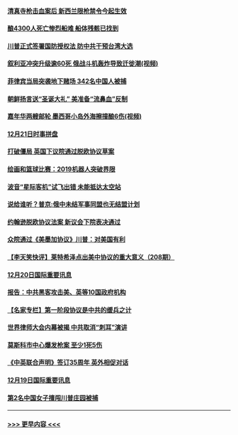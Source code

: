#### [清真寺枪击血案后 新西兰限枪禁令今起生效](../pages/prog202/a102734655.md?t=12211933) 
#### [酿4300人死亡惨烈船难 船体残骸已找到](../pages/prog202/a102734585.md?t=12211933) 
#### [川普正式签署国防授权法 防中共干预台湾大选](../pages/prog202/a102734587.md?t=12211933) 
#### [叙利亚冲突升级逾60死 俄战斗机轰炸导致迁徙潮(视频)](../pages/prog202/a102734403.md?t=12211933) 
#### [菲律宾当局突袭地下赌场 342名中国人被捕](../pages/prog202/a102734392.md?t=12211933) 
#### [朝鲜扬言送“圣诞大礼” 美准备“流鼻血”反制](../pages/prog202/a102734387.md?t=12211933) 
#### [嘉年华两艘邮轮 墨西哥小岛外海擦撞酿6伤(视频)](../pages/prog202/a102734357.md?t=12211933) 
#### [12月21日时事拼盘](../pages/prog202/a102734213.md?t=12211933) 
#### [打破僵局 英国下议院通过脱欧协议草案](../pages/prog202/a102734197.md?t=12211933) 
#### [绘画和篮球比赛：2019机器人突破界限](../pages/prog202/a102734175.md?t=12211933) 
#### [波音“星际客机”试飞出错 未能抵达太空站](../pages/prog202/a102734149.md?t=12211933) 
#### [说给谁听？普京:俄中未结军事同盟也无结盟计划](../pages/prog202/a102734128.md?t=12211933) 
#### [约翰逊脱欧协议法案 新议会下院表决通过](../pages/prog202/a102734008.md?t=12211933) 
#### [众院通过《美墨加协议》川普：对美国有利](../pages/prog202/a102733996.md?t=12211933) 
#### [【李天笑快评】莱特希泽点出美中协议的重大意义（208期）](../pages/prog202/a102733955.md?t=12211933) 
#### [12月20日国际重要讯息](../pages/prog202/a102733811.md?t=12211933) 
#### [报告：中共黑客攻击美、英等10国政府机构](../pages/prog202/a102733695.md?t=12211933) 
#### [【名家专栏】第一阶段协议是中共的缓兵之计](../pages/prog202/a102733104.md?t=12211933) 
#### [世界律师大会内幕被揭 中共取消“刺耳”演讲](../pages/prog202/a102733621.md?t=12211933) 
#### [莫斯科市中心爆发枪案 至少1死5伤](../pages/prog202/a102733367.md?t=12211933) 
#### [《中英联合声明》签订35周年 英外相促对话](../pages/prog202/a102733192.md?t=12211933) 
#### [12月19日国际重要讯息](../pages/prog202/a102732934.md?t=12211933) 
#### [第2名中国女子擅闯川普庄园被捕](../pages/prog202/a102732884.md?t=12211933) 

----
#### [ >>> 更早内容 <<< ](../indexes/prog202-earlier.md)
